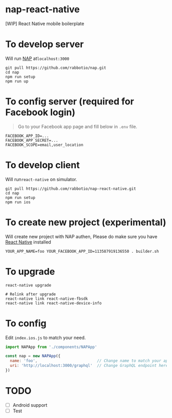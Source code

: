 # nap-react-native
[WIP] React Native mobile boilerplate

# To develop server
Will run [NAP](https://github.com/rabbotio/nap) at`localhost:3000`
```shell
git pull https://github.com/rabbotio/nap.git
cd nap
npm run setup
npm run up
```

# To config server (required for Facebook login)
> Go to your Facebook app page and fill below in `.env` file.
```
FACEBOOK_APP_ID=...
FACEBOOK_APP_SECRET=...
FACEBOOK_SCOPE=email,user_location
```

# To develop client
Will run`react-native` on simulator.
```shell
git pull https://github.com/rabbotio/nap-react-native.git
cd nap
npm run setup
npm run ios
```

# To create new project (experimental)
Will create new project with NAP authen, Please do make sure you have [React Native](https://facebook.github.io/react-native/docs/getting-started.html#getting-started) installed
```shell
YOUR_APP_NAME=foo YOUR_FACEBOOK_APP_ID=113587919136550 . builder.sh
```

# To upgrade
```shell
react-native upgrade

# Relink after upgrade
react-native link react-native-fbsdk
react-native link react-native-device-info
```

# To config
Edit `index.ios.js` to match your need.
```js
import NAPApp from './components/NAPApp'

const nap = new NAPApp({
  name: 'foo',                          // Change name to match your app
  uri: 'http://localhost:3000/graphql'  // Change GraphQL endpoint here
})
```

# TODO
- [ ] Android support
- [ ] Test

